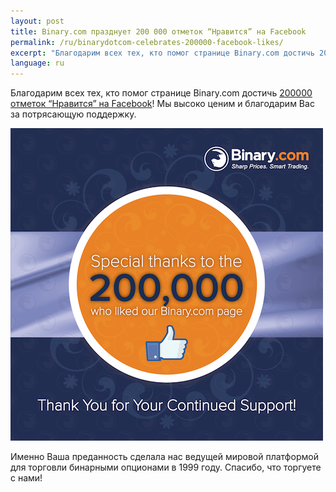 ```yaml
---
layout: post
title: Binary.com празднует 200 000 отметок “Нравится” на Facebook
permalink: /ru/binarydotcom-celebrates-200000-facebook-likes/
excerpt: "Благодарим всех тех, кто помог странице Binary.com достичь 200 000 отметок “Нравится” на Facebook! Мы высоко ценим и благодарим Вас за потрясающую поддержку...."
language: ru
---
```


Благодарим всех тех, кто помог странице Binary.com достичь [200000 отметок “Нравится” на Facebook](https://www.facebook.com/binarydotcom)! Мы высоко ценим и благодарим Вас за потрясающую поддержку.  

![](/images/SET-2-FB-2M-LIKES-POST-2.png)

Именно Ваша преданность сделала нас ведущей мировой платформой для торговли бинарными опционами в 1999 году. Спасибо, что торгуете с нами!
